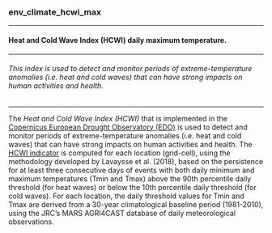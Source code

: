 ### env_climate_hcwi_max



------
#### Heat and Cold Wave Index (HCWI) daily maximum temperature.



------
###### This index is used to detect and monitor periods of extreme-temperature anomalies (i.e. heat and cold waves) that can have strong impacts on human activities and health.



------
The *Heat and Cold Wave Index (HCWI)* that is implemented in the [Copernicus European Drought Observatory (EDO)](https://edo.jrc.ec.europa.eu/edov2/php/index.php?id=1000) is used to detect and monitor periods of extreme-temperature anomalies (i.e. heat and cold waves) that can have strong impacts on human activities and health. The [HCWI indicator](https://edo.jrc.ec.europa.eu/documents/factsheets/factsheet_heatColdWaveIndex.pdf) is computed for each location (grid-cell), using the methodology developed by Lavaysse et al. (2018), based on the persistence for at least three consecutive days of events with both daily minimum and maximum temperatures (Tmin and Tmax) above the 90th percentile daily threshold (for heat waves) or below the 10th percentile daily threshold (for cold waves). For each location, the daily threshold values for Tmin and Tmax are derived from a 30-year climatological baseline period (1981-2010), using the JRC’s MARS AGRI4CAST database of daily meteorological observations.